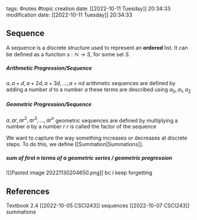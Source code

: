 tags: #notes #topic
creation date: [[2022-10-11 Tuesday]] 20:34:33
modification date: [[2022-10-11 Tuesday]] 20:34:33

## Sequence
A sequence is a discrete structure used to represent an **ordered** list. It can be defined as a function $s: \mathbb{N} \rightarrow S$, for some set $S$.

##### Arithmetic Progression/Sequence
$a, a+d, a+2d, a+3d, ..., a+nd$
arithmetic sequences are defined by adding a number $d$  to a number $a$
these terms are described using $a_0, a_1, a_2$

##### Geometric Progression/Sequence
$a, ar, ar^2, ar^3, ... , ar^n$
geometric sequences are defined by multiplying a number $a$ by a number $r$
$r$ is called the factor of the sequence

We want to capture the way something increases or decreases at discrete steps. To do this, we define [[Summation|Summations]].

##### sum of first n terms of a geometric series / geometric progression
![[Pasted image 20221130204650.png]]
bc i keep forgetting

## References
Textbook 2.4
[[2022-10-05 CSCI243]] sequences
[[2022-10-07 CSCI243]] summations